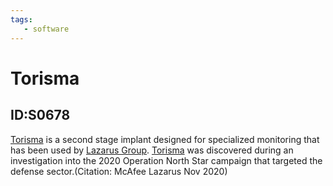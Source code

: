 ```yaml
---
tags:
   - software
---
```

# Torisma
## ID:S0678
[Torisma](software/S0678) is a second stage implant designed for specialized monitoring that has been used by [Lazarus Group](groups/G0032). [Torisma](software/S0678) was discovered during an investigation into the 2020 Operation North Star campaign that targeted the defense sector.(Citation: McAfee Lazarus Nov 2020)
